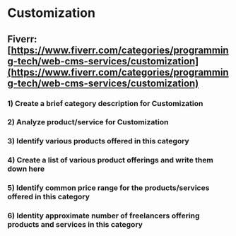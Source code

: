 # Customization
## Fiverr: [https://www.fiverr.com/categories/programming-tech/web-cms-services/customization](https://www.fiverr.com/categories/programming-tech/web-cms-services/customization)
### 1) Create a brief category description for Customization
### 2) Analyze product/service for Customization
### 3) Identify various products offered in this category
### 4) Create a list of various product offerings and write them down here
### 5) Identify common price range for the products/services offered in this category
### 6) Identity approximate number of freelancers offering products and services in this category
